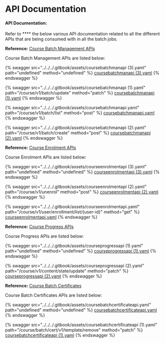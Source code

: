 # API Documentation

#### API Documentation:

Refer to **** the below various API documentation related to all the different APIs that are being consumed with in all the batch jobs.

**Reference:** [Course Batch Management APIs](http://docs.sunbird.org/latest/apis/coursebatchmanapi/)

Course Batch Management APIs are listed below:

{% swagger src="../../../.gitbook/assets/coursebatchmanapi (3).yaml" path="undefined" method="undefined" %}
[coursebatchmanapi (3).yaml](<../../../.gitbook/assets/coursebatchmanapi (3).yaml>)
{% endswagger %}

{% swagger src="../../../.gitbook/assets/coursebatchmanapi (1).yaml" path="/course/v1/batch/update" method="patch" %}
[coursebatchmanapi (1).yaml](<../../../.gitbook/assets/coursebatchmanapi (1).yaml>)
{% endswagger %}

{% swagger src="../../../.gitbook/assets/coursebatchmanapi.yaml" path="/course/v1/batch/list" method="post" %}
[coursebatchmanapi.yaml](../../../.gitbook/assets/coursebatchmanapi.yaml)
{% endswagger %}

{% swagger src="../../../.gitbook/assets/coursebatchmanapi (2).yaml" path="/course/v1/batch/create" method="post" %}
[coursebatchmanapi (2).yaml](<../../../.gitbook/assets/coursebatchmanapi (2).yaml>)
{% endswagger %}

**Reference:** [Course Enrolment APIs](http://docs.sunbird.org/latest/apis/courseenrolmentapi/)

Course Enrolment APIs are listed below:

{% swagger src="../../../.gitbook/assets/courseenrolmentapi (3).yaml" path="undefined" method="undefined" %}
[courseenrolmentapi (3).yaml](<../../../.gitbook/assets/courseenrolmentapi (3).yaml>)
{% endswagger %}

{% swagger src="../../../.gitbook/assets/courseenrolmentapi (2).yaml" path="/course/v1/unenrol" method="post" %}
[courseenrolmentapi (2).yaml](<../../../.gitbook/assets/courseenrolmentapi (2).yaml>)
{% endswagger %}

{% swagger src="../../../.gitbook/assets/courseenrolmentapi.yaml" path="/course/v1/user/enrollment/list/{user-id}" method="get" %}
[courseenrolmentapi.yaml](../../../.gitbook/assets/courseenrolmentapi.yaml)
{% endswagger %}

**Reference:** [Course Progress APIs](http://docs.sunbird.org/latest/apis/courseprogressapi/)

Course Progress APIs are listed below:

{% swagger src="../../../.gitbook/assets/courseprogressapi (1).yaml" path="undefined" method="undefined" %}
[courseprogressapi (1).yaml](<../../../.gitbook/assets/courseprogressapi (1).yaml>)
{% endswagger %}

{% swagger src="../../../.gitbook/assets/courseprogressapi (2).yaml" path="/course/v1/content/state/update" method="patch" %}
[courseprogressapi (2).yaml](<../../../.gitbook/assets/courseprogressapi (2).yaml>)
{% endswagger %}

**Reference:** [Course Batch Certificates](http://docs.sunbird.org/latest/apis/coursebatchcertificateapi/)

Course Batch Certificates APIs are listed below:

{% swagger src="../../../.gitbook/assets/coursebatchcertificateapi.yaml" path="undefined" method="undefined" %}
[coursebatchcertificateapi.yaml](../../../.gitbook/assets/coursebatchcertificateapi.yaml)
{% endswagger %}

{% swagger src="../../../.gitbook/assets/coursebatchcertificateapi (1).yaml" path="/course/batch/cert/v1/template/remove" method="patch" %}
[coursebatchcertificateapi (1).yaml](<../../../.gitbook/assets/coursebatchcertificateapi (1).yaml>)
{% endswagger %}

